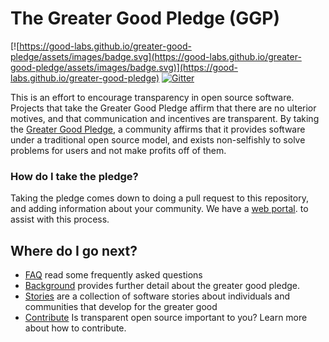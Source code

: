 # The Greater Good Pledge (GGP)

[![https://good-labs.github.io/greater-good-pledge/assets/images/badge.svg](https://good-labs.github.io/greater-good-pledge/assets/images/badge.svg)](https://good-labs.github.io/greater-good-pledge)
[![Gitter](https://badges.gitter.im/good-labs/community.svg)](https://gitter.im/good-labs/community?utm_source=badge&utm_medium=badge&utm_campaign=pr-badge)

This is an effort to encourage transparency in open source software.
Projects that take the Greater Good Pledge affirm that there are no
ulterior motives, and that communication and incentives are transparent.
By taking the [Greater Good Pledge](https://good-labs.github.io/greater-good-pledge/), 
a community affirms that it provides software under a traditional
open source model, and exists non-selfishly to solve problems for users and
not make profits off of them.

### How do I take the pledge?

Taking the pledge comes down to doing a pull request to this repository,
and adding information about your community. We have a [web portal](https://good-labs.github.io/greater-good-pledge/).
to assist with this process.

## Where do I go next?

 - [FAQ](https://good-labs.github.io/greater-good-pledge/) read some frequently asked questions
 - [Background](https://good-labs.github.io/greater-good-pledge/) provides further detail about the greater good pledge.
 - [Stories](stories) are a collection of software stories about individuals and communities that develop for the greater good
 - [Contribute](https://good-labs.github.io/contributing/) Is transparent open source important to you? Learn more about how to contribute.

